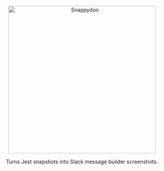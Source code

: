 <p align="center">
  <img src="https://user-images.githubusercontent.com/10660468/36357743-69d2cd86-14d0-11e8-8686-df98938df6e2.png" width="400" alt="Snappydoo">
  <p align="center">Turns Jest snapshots into Slack message builder screenshots.<p>
</p>
